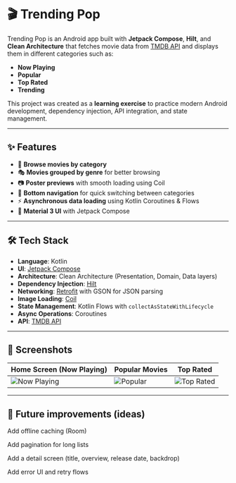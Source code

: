 # 🎬 Trending Pop

Trending Pop is an Android app built with **Jetpack Compose**, **Hilt**, and **Clean Architecture** that fetches movie data from [TMDB API](https://www.themoviedb.org/documentation/api) and displays them in different categories such as:

- **Now Playing**
- **Popular**
- **Top Rated**
- **Trending**

This project was created as a **learning exercise** to practice modern Android development, dependency injection, API integration, and state management.

---

## ✨ Features

- 📌 **Browse movies by category**
- 🎭 **Movies grouped by genre** for better browsing
- 📷 **Poster previews** with smooth loading using Coil
- 📱 **Bottom navigation** for quick switching between categories
- ⚡ **Asynchronous data loading** using Kotlin Coroutines & Flows
- 🎨 **Material 3 UI** with Jetpack Compose

---

## 🛠 Tech Stack

- **Language**: Kotlin
- **UI**: [Jetpack Compose](https://developer.android.com/jetpack/compose)
- **Architecture**: Clean Architecture (Presentation, Domain, Data layers)
- **Dependency Injection**: [Hilt](https://dagger.dev/hilt/)
- **Networking**: [Retrofit](https://square.github.io/retrofit/) with GSON for JSON parsing
- **Image Loading**: [Coil](https://coil-kt.github.io/coil/)
- **State Management**: Kotlin Flows with `collectAsStateWithLifecycle`
- **Async Operations**: Coroutines
- **API**: [TMDB API](https://developers.themoviedb.org/3)

---

## 📸 Screenshots

| Home Screen (Now Playing) | Popular Movies | Top Rated |
|---------------------------|----------------|-----------|
| ![Now Playing](assets/now_playing.png) | ![Popular](assets/popular.png) | ![Top Rated](assets/top_rated.png) |

---

## 🧭 Future improvements (ideas)

Add offline caching (Room)

Add pagination for long lists

Add a detail screen (title, overview, release date, backdrop)

Add error UI and retry flows

